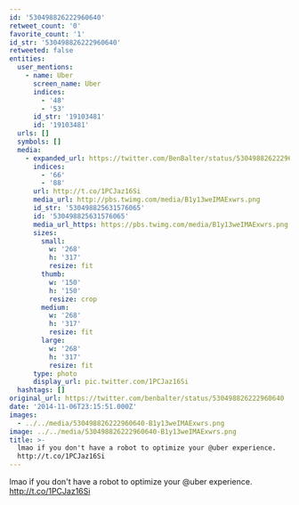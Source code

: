 ```yaml
---
id: '530498826222960640'
retweet_count: '0'
favorite_count: '1'
id_str: '530498826222960640'
retweeted: false
entities:
  user_mentions:
    - name: Uber
      screen_name: Uber
      indices:
        - '48'
        - '53'
      id_str: '19103481'
      id: '19103481'
  urls: []
  symbols: []
  media:
    - expanded_url: https://twitter.com/BenBalter/status/530498826222960640/photo/1
      indices:
        - '66'
        - '88'
      url: http://t.co/1PCJaz16Si
      media_url: http://pbs.twimg.com/media/B1y13weIMAExwrs.png
      id_str: '530498825631576065'
      id: '530498825631576065'
      media_url_https: https://pbs.twimg.com/media/B1y13weIMAExwrs.png
      sizes:
        small:
          w: '268'
          h: '317'
          resize: fit
        thumb:
          w: '150'
          h: '150'
          resize: crop
        medium:
          w: '268'
          h: '317'
          resize: fit
        large:
          w: '268'
          h: '317'
          resize: fit
      type: photo
      display_url: pic.twitter.com/1PCJaz16Si
  hashtags: []
original_url: https://twitter.com/benbalter/status/530498826222960640
date: '2014-11-06T23:15:51.000Z'
images:
  - ../../media/530498826222960640-B1y13weIMAExwrs.png
image: ../../media/530498826222960640-B1y13weIMAExwrs.png
title: >-
  lmao if you don't have a robot to optimize your @uber experience.
  http://t.co/1PCJaz16Si
---
```


lmao if you don't have a robot to optimize your @uber experience. http://t.co/1PCJaz16Si